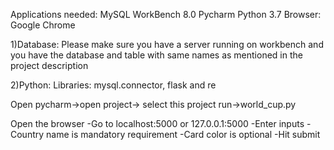 Applications needed: MySQL WorkBench 8.0
Pycharm
Python 3.7
Browser: Google Chrome

1)Database:
Please make sure you have a server running on workbench and you have the database and table with same names as mentioned in the project description

2)Python:
Libraries: mysql.connector, flask and re

Open pycharm->open project-> select this project
run->world_cup.py

Open the browser
-Go to localhost:5000 or 127.0.0.1:5000
-Enter inputs
    -Country name is mandatory requirement
    -Card color is optional
    -Hit submit


